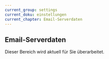 ```yaml
---
current_group: settings
current_doku: einstellungen
current_chapter: Email-Serverdaten
---
```


## Email-Serverdaten

Dieser Bereich wird aktuell für Sie überarbeitet.